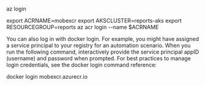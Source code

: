 
az login

export ACRNAME=mobexcr
export AKSCLUSTER=reports-aks
export RESOURCEGROUP=reports
az acr login --name $ACRNAME

You can also log in with docker login. For example, you might have assigned a service principal to your registry for an automation scenario. When you run the following command, interactively provide the service principal appID (username) and password when prompted. For best practices to manage login credentials, see the docker login command reference:

docker login mobexcr.azurecr.io
